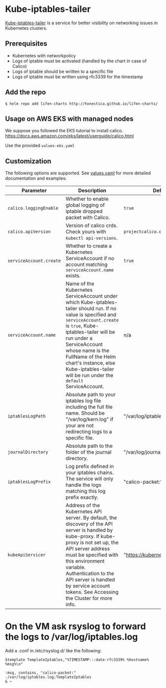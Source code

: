 # Kube-iptables-tailer
[Kube-iptables-tailer](https://github.com/box/kube-iptables-tailer) is a service for better visibility on networking issues in Kubernetes clusters. 

## Prerequisites
-   Kubernetes with networkpolicy
-   Logs of iptable must be activated (handled by the chart in case of Calico)
-   Logs of iptable should be written to a specific file
-   Logs of iptable must be written using rfc3339 for the timestamp

## Add the repo

```
$ helm repo add lifen-charts http://honestica.github.io/lifen-charts/
```

## Usage on AWS EKS with managed nodes

We suppose you followed the EKS tutorial to install calico. https://docs.aws.amazon.com/eks/latest/userguide/calico.html

Use the provided `values-eks.yaml`

## Customization
The following options are supported.  See [values.yaml](values.yaml) for more detailed documentation and examples:

| Parameter                                   | Description                                                                                                                                                                                                                                                                                               | Default |
|---------------------------------------------|-----------------------------------------------------------------------------------------------------------------------------------------------------------------------------------------------------------------------------------------------------------------------------------------------------------|---------|
| `calico.loggingEnable`                     | Whether to enable global logging of iptable dropped packet with Calico.                                                                                                                                                                                                        | `true`  |
| `calico.apiVersion`                     | Version of calico crds. Check yours with `kubectl api-versions`.                                                                                                                                                                                                        | `projectcalico.org/v3`  |
| `serviceAccount.create`                     | Whether to create a Kubernetes ServiceAccount if no account matching `serviceAccount.name` exists.                                                                                                                                                                                                        | `true`  |
| `serviceAccount.name`                       | Name of the Kubernetes ServiceAccount under which Kube-iptables-tailer should run. If no value is specified and `serviceAccount.create` is `true`, Kube-iptables-tailer will be run under a ServiceAccount whose name is the FullName of the Helm chart's instance, else Kube-iptables-tailer will be run under the `default` ServiceAccount. | n/a     |
| `iptablesLogPath`                       | Absolute path to your iptables log file including the full file name. Should be "/var/log/kern.log" if your are not redirecting logs to a specific file. | "/var/log/iptables.log"     |
| `journalDirectory`                       | Absolute path to the folder of the journal directory. | "/var/log/journal"     |
| `iptablesLogPrefix`                       |  Log prefix defined in your iptables chains. The service will only handle the logs matching this log prefix exactly. | "calico-packet:"     |
| `kubeApiServicer`                       | Address of the Kubernetes API server. By default, the discovery of the API server is handled by kube-proxy. If kube-proxy is not set up, the API server address must be specified with this environment variable. Authentication to the API server is handled by service account tokens. See Accessing the Cluster for more info. | "https://kubernetes.default:443"    |


# On the VM ask rsyslog to forward the logs to /var/log/iptables.log

Add a .conf in /etc/rsyslog.d/ like the following:

```
$template TemplateIptables,"%TIMESTAMP:::date-rfc3339% %hostname% %msg%\n"

:msg, contains, "calico-packet:" -/var/log/iptables.log;TemplateIptables
& ~
```

